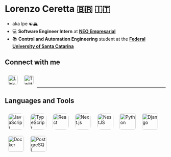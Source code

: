 # Lorenzo Ceretta 🇧🇷 🇮🇹
- aka lpe ☯️🏔️
- 💻 **Software Engineer Intern** at **[NEO Empresarial](https://neo.certi.org.br)**
- 📚 **Control and Automation Engineering** student at the **[Federal University of Santa Catarina](https://www.ufsc.br)**

## Connect with me

<a href="https://www.linkedin.com/in/lorenzo-ceretta-400a20285/">
  <img align="left" alt="LinkedIn" width="30px" style="margin:10px; border-radius:5px" src="https://upload.wikimedia.org/wikipedia/commons/8/81/LinkedIn_icon.svg" />
</a>
<a href="https://x.com/lorenzopceretta">
  <img align="left" alt="Twitter" width="30px" style="margin:10px; border-radius:5px" src="https://upload.wikimedia.org/wikipedia/commons/thumb/b/b7/X_logo.jpg/1200px-X_logo.jpg?20230724061250" />
</a>

<br />
<br />

---

## Languages and Tools

<img align="left" alt="JavaScript" width="50px" style="margin:10px; border-radius:10px" src="https://cdn.jsdelivr.net/gh/devicons/devicon/icons/javascript/javascript-original.svg" />
<img align="left" alt="TypeScript" width="50px" style="margin:10px; border-radius:10px" src="https://cdn.jsdelivr.net/gh/devicons/devicon/icons/typescript/typescript-original.svg" />
<img align="left" alt="React" width="50px" style="margin:10px; border-radius:10px" src="https://cdn.jsdelivr.net/gh/devicons/devicon/icons/react/react-original.svg" />
<img align="left" alt="Next.js" width="50px" style="margin:10px; border-radius:10px" src="https://cdn.jsdelivr.net/gh/devicons/devicon/icons/nextjs/nextjs-original.svg" />
<img align="left" alt="NestJS" width="50px" style="margin:10px; border-radius:10px" src="https://nestjs.com/img/logo-small.svg" />
<img align="left" alt="Python" width="50px" style="margin:10px; border-radius:5px" src="https://cdn.jsdelivr.net/gh/devicons/devicon/icons/python/python-original.svg" />
<img align="left" alt="Django" width="50px" style="margin:10px; border-radius:5px" src="https://cdn.jsdelivr.net/gh/devicons/devicon/icons/django/django-plain.svg" />
<img align="left" alt="Docker" width="50px" style="margin:10px; border-radius:5px" src="https://cdn.jsdelivr.net/gh/devicons/devicon/icons/docker/docker-original.svg" />
<img align="left" alt="PostgreSQL" width="50px" style="margin:10px; border-radius:5px" src="https://cdn.jsdelivr.net/gh/devicons/devicon/icons/postgresql/postgresql-original.svg" />


<br />
<br />
<br />







